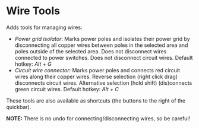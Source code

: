# Wire Tools

Adds tools for managing wires:

- *Power grid isolator*: Marks power poles and isolates their power grid by disconnecting all copper wires between poles in the selected area and poles outside of the selected area. Does not disconnect wires connected to power switches. Does not disconnect circuit wires. Default hotkey: *Alt + G*
- *Circuit wire connector*: Marks power poles and connects red circuit wires along their copper wires. Reverse selection (right click drag) disconnects circuit wires. Alternative selection (hold shift) (dis)connects green circuit wires. Default hotkey: *Alt + C*

These tools are also available as shortcuts (the buttons to the right of the quickbar).

**NOTE:** There is no undo for connecting/disconnecting wires, so be careful!
